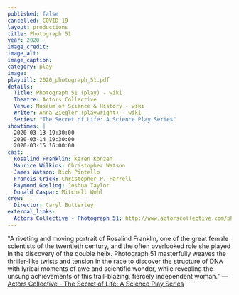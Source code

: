 ```yaml
---
published: false
cancelled: COVID-19
layout: productions
title: Photograph 51
year: 2020
image_credit: 
image_alt:
image_caption:
category: play
image: 
playbill: 2020_photograph_51.pdf
details:
  Title: Photograph 51 (play) - wiki
  Theatre: Actors Collective
  Venue: Museum of Science & History - wiki
  Writer: Anna Ziegler (playwright) - wiki
  Series: "The Secret of Life: A Science Play Series"
showtimes: |
  2020-03-13 19:30:00
  2020-03-14 19:30:00
  2020-03-15 16:00:00
cast:
  Rosalind Franklin: Karen Konzen
  Maurice Wilkins: Christopher Watson
  James Watson: Rich Pintello
  Francis Crick: Christopher P. Farrell
  Raymond Gosling: Joshua Taylor
  Donald Caspar: Mitchell Wohl
crew:
  Director: Caryl Butterley
external_links:
  Actors Collective - Photograph 51: http://www.actorscollective.com/photograph-51/
--- 
```


"A riveting and moving portrait of Rosalind Franklin, one of the great female scientists of the twentieth century, and the often overlooked role she played in the discovery of the double helix. Photograph 51 masterfully weaves the thriller-like twists and tension in the race to discover the structure of DNA with lyrical moments of awe and scientific wonder, while revealing the unsung achievements of this trail-blazing, fiercely independent woman." — [Actors Collective - The Secret of Life: A Science Play Series](http://www.actorscollective.com/the-secret-of-life/)

